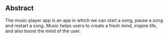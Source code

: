 ## Abstract
The music player app is an app in which we can start a song, pause a song and restart a song.
Music helps users to create a fresh mind, inspire life, and also boost the mind of the user.
